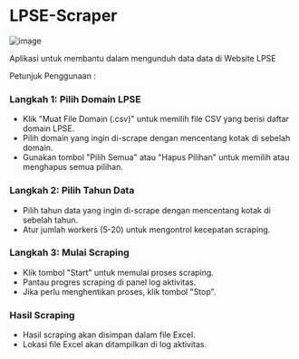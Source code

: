 # LPSE-Scraper

![image](https://github.com/user-attachments/assets/6697b41b-8159-4181-85ab-55755e0379ec)

Aplikasi untuk membantu dalam mengunduh data data di Website LPSE

Petunjuk Penggunaan :

<h3>Langkah 1: Pilih Domain LPSE</h3>
            <ul>
                <li>Klik "Muat File Domain (.csv)" untuk memilih file CSV yang berisi daftar domain LPSE.</li>
                <li>Pilih domain yang ingin di-scrape dengan mencentang kotak di sebelah domain.</li>
                <li>Gunakan tombol "Pilih Semua" atau "Hapus Pilihan" untuk memilih atau menghapus semua pilihan.</li>
            </ul>
            <h3>Langkah 2: Pilih Tahun Data</h3>
            <ul>
                <li>Pilih tahun data yang ingin di-scrape dengan mencentang kotak di sebelah tahun.</li>
                <li>Atur jumlah workers (5-20) untuk mengontrol kecepatan scraping.</li>
            </ul>
            <h3>Langkah 3: Mulai Scraping</h3>
            <ul>
                <li>Klik tombol "Start" untuk memulai proses scraping.</li>
                <li>Pantau progres scraping di panel log aktivitas.</li>
                <li>Jika perlu menghentikan proses, klik tombol "Stop".</li>
            </ul>
            <h3>Hasil Scraping</h3>
            <ul>
                <li>Hasil scraping akan disimpan dalam file Excel.</li>
                <li>Lokasi file Excel akan ditampilkan di log aktivitas.</li>
            </ul>
